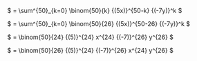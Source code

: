 $ = \sum^{50}\_{k=0} \binom{50}{k} {(5x)}^{50-k} {(-7y)}^k $

$ = \sum^{50}\_{k=0} \binom{50}{26} {(5x)}^{50-26} {(-7y)}^k $

$ = \binom{50}{24} {(5)}^{24} x^{24} {(-7)}^{26} y^{26} $

$ = \binom{50}{26} {(5)}^{24} {(-7)}^{26} x^{24} y^{26} $
